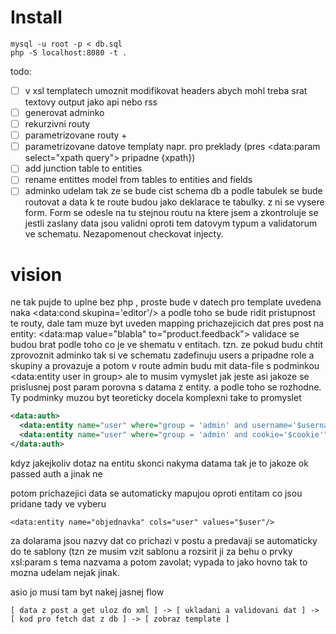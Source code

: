 # Install

```
mysql -u root -p < db.sql
php -S localhost:8080 -t .
```

todo:
  - [ ] v xsl templatech umoznit modifikovat headers abych mohl treba srat textovy output jako api nebo rss
  - [ ] generovat adminko
  - [ ] rekurzivni routy
  - [ ] parametrizovane routy +
  - [ ] parametrizovane datove templaty napr. pro preklady (pres <data:param select="xpath query"> pripadne {xpath})
  - [ ] add junction table to entities
  - [ ] rename entittes model from tables to entities and fields
  - [ ] adminko udelam tak ze se bude cist schema db a podle tabulek se bude routovat a data k te route budou jako deklarace te tabulky. z ni se vysere form. Form se odesle na tu stejnou routu  na ktere jsem a zkontroluje se jestli zaslany data jsou validni oproti tem datovym typum a validatorum ve schematu. Nezapomenout checkovat injecty.

  # vision

  ne tak pujde to uplne bez php , proste bude v datech pro template uvedena naka <data:cond skupina='editor'/> a podle toho se bude ridit pristupnost te routy,
  dale tam muze byt uveden mapping prichazejicich dat pres post na entity: <data:map value="blabla" to="product.feedback">
  validace se budou brat podle toho co je ve shematu v entitach. 
  tzn. ze pokud budu chtit zprovoznit adminko tak si ve schematu zadefinuju users a pripadne role a skupiny a provazuje a potom v route admin budu mit data-file s podminkou <data:entity user in group> ale to musim vymyslet jak jeste asi jakoze se prislusnej post param porovna s datama z entity. a podle toho se rozhodne. Ty podminky muzou byt teoreticky docela komplexni take to promyslet
  ```xml
  <data:auth>
    <data:entity name="user" where="group = 'admin' and username='$username' AND pass = password($password)">
    <data:entity name="user" where="group = 'admin' and cookie='$cookie'">
  </data:auth>
  ```

  kdyz jakejkoliv dotaz na entitu skonci nakyma datama tak je to jakoze ok passed auth a jinak ne

  potom prichazejici data se automaticky mapujou oproti entitam co jsou pridane tady ve vyberu
  ```
  <data:entity name="objednavka" cols="user" values="$user"/>
  ```
  za dolarama jsou nazvy dat co prichazi v postu a predavaji se automaticky do te sablony (tzn ze musim vzit sablonu a rozsirit ji za behu o prvky xsl:param s tema nazvama a potom zavolat;
  vypada to jako hovno tak to mozna udelam nejak jinak.

  asio jo musi tam byt nakej jasnej flow
  ```
  [ data z post a get uloz do xml ] -> [ ukladani a validovani dat ] -> [ kod pro fetch dat z db ] -> [ zobraz template ]
  ```

